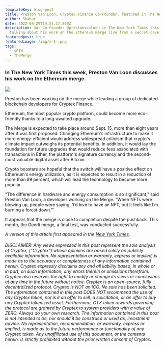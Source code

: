 ```yaml
---
templateKey: blog-post
title: Preston Van Loon, Cryptex Finance Co-Founder, featured in The New York Times
author: Shahar
date: 2022-08-29T14:55:17.860Z
description: Our Co-Founder @prestonvanloon in The New York Times this week
  talking about his work on the Ethereum merge live from a secret cave.
featuredpost: true
featuredimage: /img/x-1-.png
tags:
  - $ETH
  - TheMerge
---
```

### In The New York Times this week, Preston Van Loon discusses his work on the Ethereum merge.

![](/img/x-1-.png)

<!--StartFragment-->

Preston has been working on the merge while leading a group of dedicated blockchain developers for Cryptex Finance.

Ethereum, the most popular crypto platform, could become more eco-friendly thanks to a long-awaited upgrade.

The Merge is expected to take place around Sept. 15, more than eight years after it was first proposed. Changing Ethereum's infrastructure to make it more energy-efficient would address widespread criticism that crypto's climate impact outweighs its potential benefits. In addition, it would lay the foundation for future upgrades that would reduce fees associated with transactions in Ether, the platform's signature currency and the second-most valuable digital asset after Bitcoin.

Crypto boosters are hopeful that the switch will have a positive effect on Ethereum's energy utilization, as it is expected to result in a reduction of more than 99 percent, which will lead the technology to become more popular.

“The difference in hardware and energy consumption is so significant,” said Preston Van Loon, a developer working on the Merge. “When NFTs were blowing up, people were saying, ‘I’d love to have an NFT, but it feels like I’m burning a forest down.’”

It appears that the merge is close to completion despite the pushback. This month, the Goerli merge, a final test, was conducted successfully.

<!--EndFragment-->

<!--StartFragment-->

*A version of this article first appeared in the [New York Times](https://www.nytimes.com/2022/08/26/technology/crypto-ethereum-the-merge.html).*

<!--EndFragment-->

<!--StartFragment-->

###### DISCLAIMER: Any views expressed in this post represent the sole analysis of Cryptex, (“Cryptex”) whose opinions are based solely on publicly available information. No representation or warranty, express or implied, is made as to the accuracy or completeness of any information contained herein. Cryptex expressly disclaims any and all liability based, in whole or in part, on such information, any errors therein or omissions therefrom. Cryptex also reserves the right to modify or change its views or conclusions at any time in the future without notice. Cryptex is an open-source, fully decentralized protocol. Cryptex is NOT an ICO. No sale has been solicited. The information contained in this post DOES NOT recommend the use of any Cryptex token, nor is it an offer to sell, a solicitation, or an offer to buy any Cryptex tokenized asset. Furthermore, CTX token rewards governing the protocol are granted by Cryptex to system providers with a value of ZERO. Always do your own research. The information contained in this post is not intended to be, nor should it be construed or used as, investment advice. No representation, recommendation, or warranty, express or implied, is made as to the future performance or functionality of any Cryptex token. Any unaffiliated use of this document, or the contents herein, is strictly prohibited without the prior written consent of Cryptex.



<!--EndFragment-->